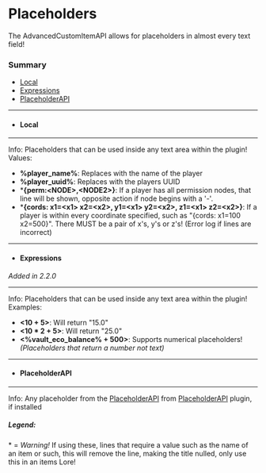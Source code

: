 # Placeholders #
The AdvancedCustomItemAPI allows for placeholders in almost every text field!
### Summary ###
- [Local](#local)
- [Expressions](#expressions)
- [PlaceholderAPI](#placeholderapi)
***
- #### Local ####
***
  Info: Placeholders that can be used inside any text area within the plugin!  
  Values:
  - **%player_name%**: Replaces with the name of the player
  - **%player_uuid%**: Replaces with the players UUID
  - \***{perm:\<NODE\>,\<NODE2\>}**: If a player has all permission nodes, that line will be shown, opposite action if node begins with a '-'.
  - \***{cords: x1=\<x1\> x2=\<x2\>, y1=\<x1\> y2=\<x2\>, z1=\<x1\> z2=\<x2\>}**: If a player is within every coordinate specified, such as "{cords: x1=100 x2=500}". There MUST be a pair of x's, y's or z's! (Error log if lines are incorrect)
***
- #### Expressions ####
*Added in 2.2.0*
***
  Info: Placeholders that can be used inside any text area within the plugin!  
  Examples:
  - **<10 + 5>**: Will return "15.0"
  - **<10 * 2 + 5>**: Will return "25.0"
  - **<%vault_eco_balance% + 500>**: Supports numerical placeholders! *(Placeholders that return a number not text)*
***
- #### PlaceholderAPI ###
***
  Info: Any placeholder from the [PlaceholderAPI](https://www.spigotmc.org/wiki/placeholderapi-placeholders/) from [PlaceholderAPI](https://www.spigotmc.org/resources/placeholderapi.6245/) plugin, if installed

##### Legend: #####
   \* = *Warning!* If using these, lines that require a value such as the name of an item or such, this will remove the line, making the title nulled, only use this in an items Lore!
